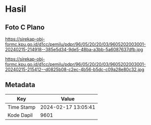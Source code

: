 # Hasil

## Foto C Plano

https://sirekap-obj-formc.kpu.go.id/d1cc/pemilu/pdpr/96/05/20/20/03/9605202003001-20240215-214918--385e5d34-9de5-48ba-a3bb-5a6087637dfb.jpg

https://sirekap-obj-formc.kpu.go.id/d1cc/pemilu/pdpr/96/05/20/20/03/9605202003001-20240215-215412--d0825b08-c2ec-4b56-b5dc-c09a28e80c32.jpg


## Metadata

| Key        | Value               |
| ---------- | ------------------- |
| Time Stamp | 2024-02-17 13:05:41 |
| Kode Dapil | 9601                |



